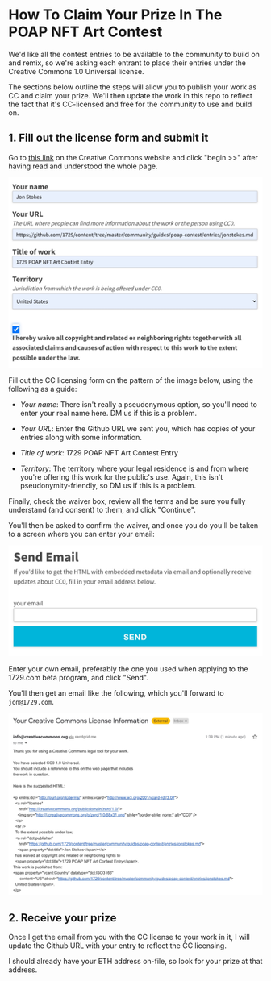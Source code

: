 # How To Claim Your Prize In The POAP NFT Art Contest

We'd like all the contest entries to be available to the community to build on and remix, so we're asking each entrant to place their entries under the Creative Commons 1.0 Universal license.

The sections below outline the steps will allow you to publish your work as CC and claim your prize. We'll then update the work in this repo to reflect the fact that it's CC-licensed and free for the community to use and build on.

## 1. Fill out the license form and submit it

Go to [this link](https://creativecommons.org/choose/zero/) on the Creative Commons website and click "begin >>" after having read and understood the whole page.

<kbd>![The CC license form](images/cc-form.jpg)</kbd>

Fill out the CC licensing form on the pattern of the image below, using the following as a guide:

- *Your name*: There isn't really a pseudonymous option, so you'll need to enter your real name here. DM us if this is a problem.

- *Your URL*: Enter the Github URL we sent you, which has copies of your entries along with some information.

- *Title of work*: 1729 POAP NFT Art Contest Entry

- *Territory*: The territory where your legal residence is and from where you're offering this work for the public's use. Again, this isn't pseudonymity-friendly, so DM us if this is a problem.

Finally, check the waiver box, review all the terms and be sure you fully understand (and consent) to them, and click "Continue". 

You'll then be asked to confirm the waiver, and once you do you'll be taken to a screen where you can enter your email:

<kbd>![Enter your email](images/send-email.jpg)</kbd>

Enter your own email, preferably the one you used when applying to the 1729.com beta program, and click "Send".

You'll then get an email like the following, which you'll forward to `jon@1729.com`.

<kbd>![Enter your email](images/cc-email.jpg)</kbd>

## 2. Receive your prize

Once I get the email from you with the CC license to your work in it, I will update the Github URL with your entry to reflect the CC licensing. 

I should already have your ETH address on-file, so look for your prize at that address.